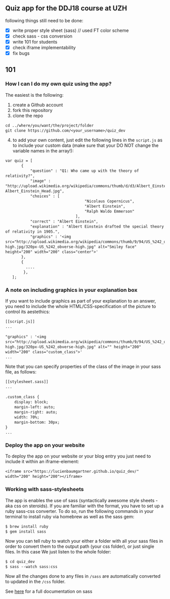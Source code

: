 

## Quiz app for the DDJ18 course at UZH

following things still need to be done:

- [x] write proper style sheet (sass) // used FT color scheme
- [x] check sass - css conversion
- [x] write 101 for students
- [x] check iframe implementability
- [x] fix bugs

<p align="center><img src ="display/einstein.png" width=300px></p>

## 101

### How I can I do my own quiz using the app?

The easiest is the following:

1. create a Github account
2. fork this repository
3. clone the repo

```
cd ../where/you/want/the/project/folder
git clone https://github.com/<your_username>/quiz_dev
```

4. to add your own content, just edit the following lines in the `script.js` as to include your custom data (make sure that your DO NOT change the variable names in the array!):

```
var quiz = [
       {
           "question" : "Q1: Who came up with the theory of relativity?",
           "image" : "http://upload.wikimedia.org/wikipedia/commons/thumb/d/d3/Albert_Einstein_Head.jpg/220px-Albert_Einstein_Head.jpg",
           "choices" : [
                                   "Nicolaus Copernicus",
                                   "Albert Einstein",
                                   "Ralph Waldo Emmerson"
                               ],
           "correct" : "Albert Einstein",
           "explanation" : "Albert Einstein drafted the special theory of relativity in 1905.",
           "graphics" : '<img src="http://upload.wikimedia.org/wikipedia/commons/thumb/9/94/US_%242_obverse-high.jpg/320px-US_%242_obverse-high.jpg" alt="Smiley face" height="200" width="200" class="center">'
       },
       {
         ....
        },
   ];
```

### A note on including graphics in your explanation box

If you want to include graphics as part of your explanation to an answer, you need to include the whole HTML/CSS-specification of the picture to control its aestethics:

```
[[script.js]]
...

"graphics" : '<img src="http://upload.wikimedia.org/wikipedia/commons/thumb/9/94/US_%242_obverse-high.jpg/320px-US_%242_obverse-high.jpg" alt="" height="200" width="200" class="custom_class">'
...
```

Note that you can specify properties of the class of the image in your sass file, as follows:

```
[[stylesheet.sass]]
...

.custom_class {
    display: block;
    margin-left: auto;
    margin-right: auto;
    width: 70%;
    margin-bottom: 30px;
}
...
```


### Deploy the app on your website

To deploy the app on your website or your blog entry you just need to include it within an iframe-element:

```
<iframe src="https://lucienbaumgartner.github.io/quiz_dev/" width="200" height="200"></iframe>
```

### Working with sass-stylesheets

The app is enables the use of sass (syntactically awesome style sheets - aka css on steroids). If you are familiar with the format, you have to set up a ruby sass-css converter. To do so, run the following commands in your terminal to install ruby via homebrew as well as the sass gem:

```
$ brew install ruby
$ gem install sass
```

Now you can tell ruby to watch your either a folder with all your sass files in order to convert them to the output path (your css folder), or just single files. In this case We just listen to the whole folder:

```
$ cd quiz_dev
$ sass --watch sass:css
```

Now all the changes done to any files in `/sass` are automatically converted to updated in the `/css` folder.

See [here](http://sass-lang.com/documentation/file.SASS_REFERENCE.html#using_sass) for a full documentation on sass
